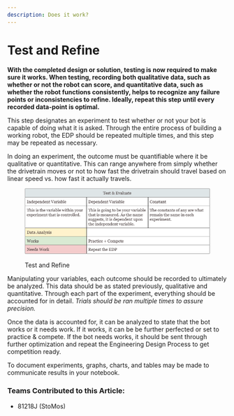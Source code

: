 ```yaml
---
description: Does it work?
---
```


# Test and Refine

**With the completed design or solution, testing is now required to make sure it works. When testing, recording both qualitative data, such as whether or not the robot can score, and quantitative data, such as whether the robot functions consistently, helps to recognize any failure points or inconsistencies to refine. Ideally, repeat this step until every recorded data-point is optimal.**

This step designates an experiment to test whether or not your bot is capable of doing what it is asked. Through the entire process of building a working robot, the EDP should be repeated multiple times, and this step may be repeated as necessary.

In doing an experiment, the outcome must be quantifiable where it be qualitative or quantitative. This can range anywhere from simply whether the drivetrain moves or not to how fast the drivetrain should travel based on linear speed vs. how fast it actually travels.

<figure><img src="../../.gitbook/assets/Screenshot 2023-08-01 231924.png" alt=""><figcaption><p>Test and Refine</p></figcaption></figure>

Manipulating your variables, each outcome should be recorded to ultimately be analyzed. This data should be as stated previously, qualitative and quantitative. Through each part of the experiment, everything should be accounted for in detail. _Trials should be ran multiple times to assure precision._&#x20;

Once the data is accounted for, it can be analyzed to state that the bot works or it needs work. If it works, it can be be further perfected or set to practice & compete. If the bot needs works, it should be sent through further optimization and repeat the Engineering Design Process to get competition ready.

To document experiments, graphs, charts, and tables may be made to communicate results in your notebook.



### Teams Contributed to this Article:

* 81218J (StoMos)
